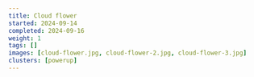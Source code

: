```yaml
---
title: Cloud flower
started: 2024-09-14
completed: 2024-09-16
weight: 1
tags: []
images: [cloud-flower.jpg, cloud-flower-2.jpg, cloud-flower-3.jpg]
clusters: [powerup]
---
```


